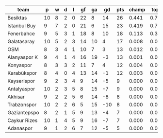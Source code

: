 |     team     | p  | w | d | l | gf | ga | gd  | pts | champ | top2  | top3  | top4  |  5-7  | bot4  | bot3  | bot2  |
|--------------|----|---|---|---|----|----|-----|-----|-------|-------|-------|-------|-------|-------|-------|-------|
| Besiktas     | 10 | 8 | 2 | 0 | 22 |  8 |  14 |  26 | 0.441 | 0.768 | 0.919 | 0.972 | 0.027 | 0.000 | 0.000 | 0.000|
| Istanbul Buy |  9 | 7 | 2 | 0 | 21 |  6 |  15 |  23 | 0.419 | 0.759 | 0.917 | 0.972 | 0.027 | 0.000 | 0.000 | 0.000|
| Fenerbahce   |  9 | 5 | 3 | 1 | 18 |  8 |  10 |  18 | 0.113 | 0.328 | 0.646 | 0.821 | 0.160 | 0.000 | 0.000 | 0.000|
| Galatasaray  | 10 | 5 | 2 | 3 | 14 | 10 |   4 |  17 | 0.008 | 0.037 | 0.127 | 0.304 | 0.482 | 0.001 | 0.000 | 0.000|
| OSM          |  8 | 3 | 4 | 1 | 10 |  7 |   3 |  13 | 0.012 | 0.056 | 0.178 | 0.377 | 0.447 | 0.001 | 0.000 | 0.000|
| Alanyaspor K |  9 | 4 | 1 | 4 | 16 | 19 |  -3 |  13 | 0.001 | 0.008 | 0.035 | 0.103 | 0.382 | 0.011 | 0.000 | 0.000|
| Konyaspor    |  8 | 3 | 3 | 2 | 11 |  7 |   4 |  12 | 0.004 | 0.025 | 0.099 | 0.232 | 0.459 | 0.002 | 0.000 | 0.000|
| Karabükspor  |  8 | 4 | 0 | 4 | 13 | 14 |  -1 |  12 | 0.003 | 0.018 | 0.067 | 0.167 | 0.435 | 0.005 | 0.000 | 0.000|
| Kayserispor  |  9 | 2 | 3 | 4 |  9 | 14 |  -5 |   9 | 0.000 | 0.001 | 0.004 | 0.015 | 0.140 | 0.064 | 0.000 | 0.000|
| Antalyaspor  | 10 | 2 | 3 | 5 |  8 | 15 |  -7 |   9 | 0.000 | 0.000 | 0.002 | 0.008 | 0.091 | 0.108 | 0.000 | 0.000|
| Akhisar      |  9 | 2 | 2 | 5 |  6 | 14 |  -8 |   8 | 0.000 | 0.000 | 0.002 | 0.008 | 0.092 | 0.113 | 0.000 | 0.000|
| Trabzonspor  | 10 | 2 | 2 | 6 |  5 | 15 | -10 |   8 | 0.000 | 0.000 | 0.001 | 0.002 | 0.035 | 0.213 | 0.000 | 0.000|
| Gaziantepspo |  8 | 2 | 1 | 5 |  9 | 13 |  -4 |   7 | 0.000 | 0.001 | 0.004 | 0.016 | 0.139 | 0.076 | 0.000 | 0.000|
| Caykur Rizes | 10 | 1 | 4 | 5 |  9 | 16 |  -7 |   7 | 0.000 | 0.000 | 0.001 | 0.004 | 0.047 | 0.183 | 0.000 | 0.000|
| Adanaspor    |  9 | 1 | 2 | 6 |  7 | 12 |  -5 |   5 | 0.000 | 0.000 | 0.000 | 0.003 | 0.040 | 0.222 | 0.000 | 0.000|
